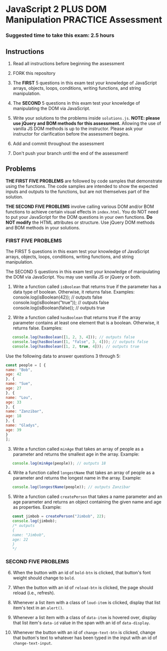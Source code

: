 # JavaScript 2 PLUS DOM Manipulation PRACTICE Assessment

### Suggested time to take this exam: 2.5 hours

## Instructions

1. Read all instructions before beginning the assessment

2. FORK this repository

3. The **FIRST** 5 questions in this exam test your knowledge of JavaScript arrays, objects, loops, conditions, writing functions, and string manipulation.

4. The **SECOND** 5 questions in this exam test your knowledge of manipulating the DOM via JavaScript.

5. Write your solutions to the problems inside `solutions.js`. **NOTE: please use jQuery and BOM methods for this assessment.** Allowing the use of vanilla JS DOM methods is up to the instructor. Please ask your instructor for clarification before the assessment begins.

6. Add and commit throughout the assessment

7. Don't push your branch until the end of the assessment!

## Problems

**THE FIRST FIVE PROBLEMS** are followed by code samples that demonstrate using the functions.
The code samples are intended to show the expected inputs and outputs to the functions, but are not themselves part of
the solution.

**THE SECOND FIVE PROBLEMS** involve calling various DOM and/or BOM functions to achieve certain visual effects in `index.html`. You do NOT need to put your JavaScript for the DOM questions in your own functions.
**Do NOT modify** the HTML attributes or structure. Use jQuery DOM methods and BOM methods in your solutions.


### FIRST FIVE PROBLEMS

The FIRST 5 questions in this exam test your knowledge of JavaScript arrays, objects, loops, conditions, writing functions, and string manipulation.

The SECOND 5 questions in this exam test your knowledge of manipulating the DOM via JavaScript. You may use vanilla JS or jQuery or both.



1. Write a function called `isBoolean` that returns true if the parameter has a data type of boolean. Otherwise, it returns false.
   Examples:
   console.log(isBoolean(42)); // outputs false
   console.log(isBoolean("true")); // outputs false
   console.log(isBoolean(false)); // outputs true

2. Write a function called `hasBoolean` that returns true if the array parameter contains at least one element that is a boolean. Otherwise, it returns false.
   Examples:
```js
   console.log(hasBoolean([1, 2, 3, 4])); // outputs false
   console.log(hasBoolean([1, "false", 3, 4])); // outputs false
   console.log(hasBoolean([1, 2, true, 4])); // outputs true
```

Use the following data to answer questions 3 through 5:
```js
const people = [ {
name: "Bob",
age: 42
}, {
name: "Sue",
age: 27
}, {
name: "Lou",
age: 33
}, {
name: "Zanzibar",
age: 18
}, {
name: "Gladys",
age: 39
}
];
```

3. Write a function called `minAge` that takes an array of people as a parameter and returns the smallest age in the array.
   Example:
```js
   console.log(minAge(people)); // outputs 18
```

4. Write a function called `longestName` that takes an array of people as a parameter and returns the longest name in the array.
   Example:
```js
   console.log(longestName(people)); // outputs Zanzibar
```

5. Write a function called `createPerson` that takes a name parameter and an age parameter and returns an object containing the given name and age as properties.
   Example:
```js
   const jimbob = createPerson("Jimbob", 22);
   console.log(jimbob);
   /* outputs
   {
   name: "Jimbob",
   age: 22
   }
   */
```

### SECOND FIVE PROBLEMS

6. When the button with an id of `bold-btn` is clicked, that button's font weight should change to `bold`.

7. When the button with an id of `reload-btn` is clicked, the page should reload (i.e., refresh).

8. Whenever a list item with a class of `loud-item` is clicked, display that list item's text in an `alert()`.

9. Whenever a list item with a class of `data-item` is hovered over, display that list item's `data-id` value in the span with an id of `data-display`.

10. Whenever the button with an id of `change-text-btn` is clicked, change that button's text to whatever has been typed in the input with an id of `change-text-input`.

